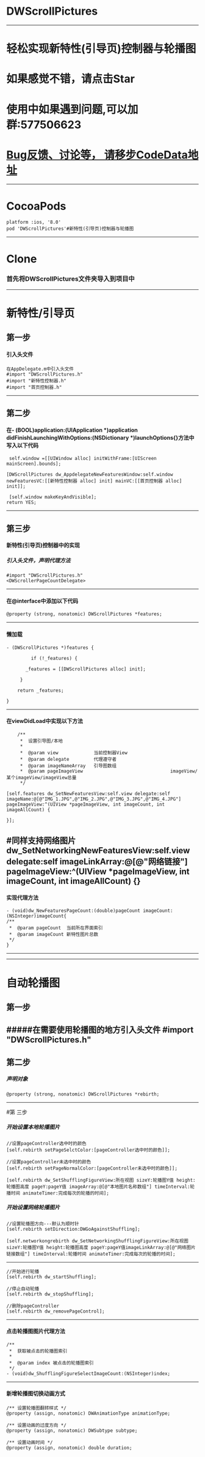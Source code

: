 # DWScrollPictures
---
# 轻松实现新特性(引导页)控制器与轮播图
# 如果感觉不错，请点击Star
# 使用中如果遇到问题,可以加群:577506623
# [Bug反馈、讨论等， 请移步CodeData地址](http://www.codedata.cn/cdetail/Objective-C/ScrollView/1471998874096327)
---
# CocoaPods
	platform :ios, '8.0'
	pod 'DWScrollPictures'#新特性(引导页)控制器与轮播图
---
# Clone
### 首先将DWScrollPictures文件夹导入到项目中
---
# 新特性/引导页
## 第一步
#### 引入头文件
    在AppDelegate.m中引入头文件
    #import "DWScrollPictures.h"
	#import "新特性控制器.h"
	#import "首页控制器.h"
---
## 第二步
#### 在- (BOOL)application:(UIApplication *)application didFinishLaunchingWithOptions:(NSDictionary *)launchOptions{}方法中写入以下代码
	 self.window =[[UIWindow alloc] initWithFrame:[UIScreen mainScreen].bounds];
    
    [DWScrollPictures dw_AppdelegateNewFeaturesWindow:self.window newFeaturesVC:[[新特性控制器 alloc] init] mainVC:[[首页控制器 alloc] init]];
    
     [self.window makeKeyAndVisible];
	return YES;
---
## 第三步
#### 新特性(引导页)控制器中的实现
##### 引入头文件，声明代理方法
	#import "DWScrollPictures.h"
	<DWScrollerPageCountDelegate>
---
#### 在@interface中添加以下代码
	@property (strong, nonatomic) DWScrollPictures *features;
---
#### 懒加载
	- (DWScrollPictures *)features {
    
   			 if (!_features) {
        
     	   _features = [[DWScrollPictures alloc] init];
     	   
   		 }	
   		 
    	return _features;
    
	}
---
#### 在viewDidLoad中实现以下方法
		/**
		 *  设置引导图/本地
		 *
		 *  @param view   		  	当前控制器View
 		 *  @param delegate      	代理遵守者
 		 *  @param imageNameArray   引导图数组
		 *  @param pageImageView                 				imageView/某个imageView/imageView总量
		 */

	[self.features dw_SetNewFeaturesView:self.view delegate:self imageName:@[@"IMG_1.JPG",@"IMG_2.JPG",@"IMG_3.JPG",@"IMG_4.JPG"] pageImageView:^(UIView *pageImageView, int imageCount, int imageAllCount) {        
        
    }];
#同样支持网络图片
	dw_SetNetworkingNewFeaturesView:self.view delegate:self imageLinkArray:@[@"网络链接"] pageImageView:^(UIView *pageImageView, int imageCount, int imageAllCount) {}
---
#### 实现代理方法
	- (void)dw_NewFeaturesPageCount:(double)pageCount imageCount:(NSInteger)imageCount{
	/**
 	 *  @param pageCount  当前所在界面索引
 	 *  @param imageCount 新特性图片总数
 	 */
	}
---
---
# 自动轮播图
## 第一步
#####在需要使用轮播图的地方引入头文件
	#import "DWScrollPictures.h"
---
## 第二步
##### 声明对象
	@property (strong, nonatomic) DWScrollPictures *rebirth;
---
#第 三步
##### 开始设置本地轮播图片
	
	//设置pageController选中时的颜色
	[self.rebirth setPageSelctColor:[pageController选中时的颜色]];
	
	//设置pageController未选中时的颜色
	[self.rebirth setPageNormalColor:[pageController未选中时的颜色]];
	
	[self.rebirth dw_SetShufflingFigureView:所在视图 sizeY:轮播图Y值 height:轮播图高度 pageY:pageY值 imageArray:@[@"本地图片名称数组"] timeInterval:轮播时间 animateTimer:完成每次的轮播的时间];
##### 开始设置网络轮播图片
	//设置轮播图方向---默认为顺时针
	[self.rebirth setDirection:DWGoAgainstShuffling];
	
	[self.networkongrebirth dw_SetNetworkingShufflingFigureView:所在视图  sizeY:轮播图Y值 height:轮播图高度 pageY:pageY值imageLinkArray:@[@"网络图片链接数组"] timeInterval:轮播时间 animateTimer:完成每次的轮播的时间];
---	
	//开始进行轮播
	[self.rebirth dw_startShuffling];
	
	//停止自动轮播
	[self.rebirth dw_stopShuffling];
	
	//删除pageController
	[self.rebirth dw_removePageControl];
---
#### 点击轮播图图片代理方法
	/**
	 *  获取被点击的轮播图索引
	 *
	 *  @param index 被点击的轮播图索引
	 */
	- (void)dw_ShufflingFigureSelectImageCount:(NSInteger)index;
---
#### 新增轮播图切换动画方式
	/** 设置轮播图翻转样式 */
	@property (assign, nonatomic) DWAnimationType animationType;

	/** 设置动画的过度方向 */
	@property (assign, nonatomic) DWSubtype subtype;

	/** 设置动画时间 */
	@property (assign, nonatomic) double duration;
